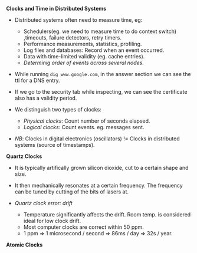 **Clocks and Time in Distributed Systems**

* Distributed systems often need to measure time, eg:
    * Schedulers(eg. we need to measure time to do context switch) ,timeouts, failure detectors, retry timers.
    * Performance measurements, statistics, profiling.
    * Log files and databases: Record when an event occurred.
    * Data with time-limited validity (eg. cache entries).
    * *Determinig order of events across several nodes.*
* While running `dig www.google.com`, in the answer section we can see the ttl for a DNS entry.
* If we go to the security tab while inspecting, we can see the certificate also has a validity period.

* We distinguish two types of clocks: 
    * *Physical clocks*: Count number of seconds elapsed.
    * *Logical clocks*: Count events. eg. messages sent.

* *NB*: Clocks in digital electronics (oscillators) != Clocks in distributed systems (source of timestamps).

**Quartz Clocks**
* It is typically artifically grown silicon dioxide, cut to a certain shape and size.
* It then mechanically resonates at a certain frequency. The frequency can be tuned by cutting of the bits of lasers at.

* *Quartz clock error: drift*
    * Temperature significantly affects the drift. Room temp. is considered ideal for low clock drift.
    * Most computer clocks are correct within 50 ppm.
    * 1 ppm => 1 microsecond / second => 86ms / day => 32s / year.

**Atomic Clocks**